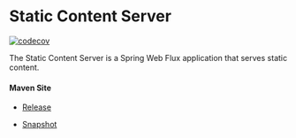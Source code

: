 # Static Content Server

[![codecov](https://codecov.io/gh/bremersee/scs/branch/develop/graph/badge.svg)](https://codecov.io/gh/bremersee/scs)

The Static Content Server is a Spring Web Flux application that serves static content.

#### Maven Site

- [Release](https://bremersee.github.io/scs/index.html)

- [Snapshot](https://nexus.bremersee.org/repository/maven-sites/scs/1.0.0-SNAPSHOT/index.html)
